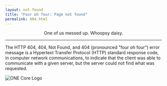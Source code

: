 ```yaml
---
layout: not-found
title: "Four oh four: Page not found"
permalink: 404.html
---
```



<center> One of us messed up. Whoopsy daisy. </center>

***

The HTTP 404, 404, Not Found, and 404 (pronounced "four oh four") error message is a Hypertext Transfer Protocol (HTTP) standard response code, in computer network communications, to indicate that the client was able to communicate with a given server, but the server could not find what was requested.


![ONE Core Logo](/ONECoreSite/assets/img/Messed.jpg "This is just messed")
